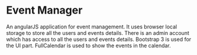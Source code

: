 # Event Manager
An angularJS application for event management. It uses browser local storage to store all the users and events details. There is an admin account which has access to all the users and events details.
Bootstrap 3 is used for the UI part. FullCalendar is used to show the events in the calendar. 
